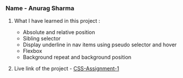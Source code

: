 ### Name - Anurag Sharma

1. What I have learned in this project :

    - Absolute and relative position
    - Sibling selector
    - Display underline in nav items using pseudo selector and hover
    - Flexbox
    - Background repeat and background position

2. Live link of the project -
[CSS-Assignment-1](https://css-project-one-tau.vercel.app/ "Link")